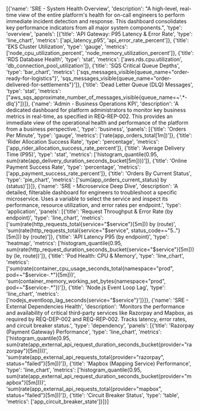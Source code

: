 [{'name': 'SRE - System Health Overview', 'description': "A high-level, real-time view of the entire platform's health for on-call engineers to perform immediate incident detection and response. This dashboard consolidates key performance indicators from all major system components.", 'type': 'overview', 'panels': [{'title': 'API Gateway: P95 Latency & Error Rate', 'type': 'line_chart', 'metrics': ['api_latency_p95', 'api_error_rate_percent']}, {'title': 'EKS Cluster Utilization', 'type': 'gauge', 'metrics': ['node_cpu_utilization_percent', 'node_memory_utilization_percent']}, {'title': 'RDS Database Health', 'type': 'stat', 'metrics': ['aws.rds.cpu.utilization', 'db_connection_pool_utilization']}, {'title': 'SQS Critical Queue Depths', 'type': 'bar_chart', 'metrics': ['sqs_messages_visible{queue_name="order-ready-for-logistics"}', 'sqs_messages_visible{queue_name="order-delivered-for-settlements"}']}, {'title': 'Dead Letter Queue (DLQ) Messages', 'type': 'stat', 'metrics': ["aws_sqs_approximate_number_of_messages_visible{queue_name=~'.*-dlq'}"]}]}, {'name': 'Admin - Business Operations KPI', 'description': 'A dedicated dashboard for platform administrators to monitor key business metrics in real-time, as specified in REQ-REP-002. This provides an immediate view of the operational health and performance of the platform from a business perspective.', 'type': 'business', 'panels': [{'title': 'Orders Per Minute', 'type': 'gauge', 'metrics': ['rate(app_orders_total[1m])']}, {'title': 'Rider Allocation Success Rate', 'type': 'percentage', 'metrics': ['app_rider_allocation_success_rate_percent']}, {'title': 'Average Delivery Time (P95)', 'type': 'stat', 'metrics': ['histogram_quantile(0.95, sum(rate(app_delivery_duration_seconds_bucket[5m])))']}, {'title': 'Online Payment Success Rate', 'type': 'percentage', 'metrics': ['app_payment_success_rate_percent']}, {'title': 'Orders By Current Status', 'type': 'pie_chart', 'metrics': ['sum(app_orders_current_status) by (status)']}]}, {'name': 'SRE - Microservice Deep Dive', 'description': 'A detailed, filterable dashboard for engineers to troubleshoot a specific microservice. Uses a variable to select the service and inspect its performance, resource utilization, and error rates per endpoint.', 'type': 'application', 'panels': [{'title': 'Request Throughput & Error Rate (by endpoint)', 'type': 'line_chart', 'metrics': ['sum(rate(http_requests_total{service="$service"}[5m])) by (route)', 'sum(rate(http_requests_total{service="$service", status_code=~"5.."}[5m])) by (route)']}, {'title': 'API Latency P95 (by endpoint)', 'type': 'heatmap', 'metrics': ['histogram_quantile(0.95, sum(rate(http_request_duration_seconds_bucket{service="$service"}[5m])) by (le, route))']}, {'title': 'Pod Health: CPU & Memory', 'type': 'line_chart', 'metrics': ['sum(rate(container_cpu_usage_seconds_total{namespace="prod", pod=~"$service-.*"}[5m]))', 'sum(container_memory_working_set_bytes{namespace="prod", pod=~"$service-.*"})']}, {'title': 'Node.js Event Loop Lag', 'type': 'line_chart', 'metrics': ['nodejs_eventloop_lag_seconds{service="$service"}']}]}, {'name': 'SRE - External Dependencies Health', 'description': 'Monitors the performance and availability of critical third-party services like Razorpay and Mapbox, as required by REQ-DEP-002 and REQ-REP-002. Tracks latency, error rates, and circuit breaker status.', 'type': 'dependency', 'panels': [{'title': 'Razorpay (Payment Gateway) Performance', 'type': 'line_chart', 'metrics': ['histogram_quantile(0.95, sum(rate(app_external_api_request_duration_seconds_bucket{provider="razorpay"}[5m])))', 'sum(rate(app_external_api_requests_total{provider="razorpay", status="failed"}[5m]))']}, {'title': 'Mapbox (Mapping Service) Performance', 'type': 'line_chart', 'metrics': ['histogram_quantile(0.95, sum(rate(app_external_api_request_duration_seconds_bucket{provider="mapbox"}[5m])))', 'sum(rate(app_external_api_requests_total{provider="mapbox", status="failed"}[5m]))']}, {'title': 'Circuit Breaker Status', 'type': 'table', 'metrics': ['app_circuit_breaker_state']}]}]


